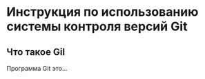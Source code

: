 # **Инструкция по использованию системы контроля версий Git**

## Что такое Gil

Программа Git это...